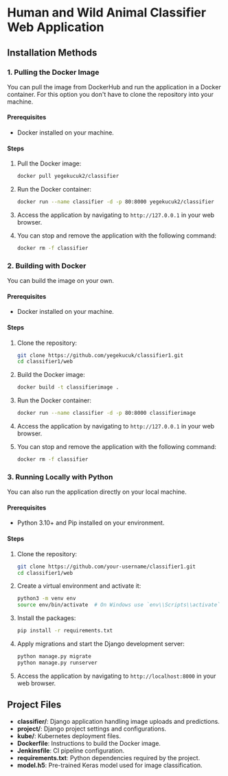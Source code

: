 # Human and Wild Animal Classifier Web Application
## Installation Methods

### 1. Pulling the Docker Image
You can pull the image from DockerHub and run the application in a Docker container. For this option you don't have to clone the repository into your machine.

#### Prerequisites

- Docker installed on your machine.

#### Steps
1. Pull the Docker image:
    ```bash
    docker pull yegekucuk2/classifier
    ```

2. Run the Docker container:
    ```bash
    docker run --name classifier -d -p 80:8000 yegekucuk2/classifier
    ```
3. Access the application by navigating to `http://127.0.0.1` in your web browser.
4. You can stop and remove the application with the following command:
    ```bash
    docker rm -f classifier
    ```

### 2. Building with Docker

You can build the image on your own.

#### Prerequisites

- Docker installed on your machine.

#### Steps

1. Clone the repository:
    ```bash
    git clone https://github.com/yegekucuk/classifier1.git
    cd classifier1/web
    ```
2. Build the Docker image:
    ```bash
    docker build -t classifierimage .
    ```

3. Run the Docker container:
    ```bash
    docker run --name classifier -d -p 80:8000 classifierimage
    ```
4. Access the application by navigating to `http://127.0.0.1` in your web browser.

5. You can stop and remove the application with the following command:
    ```bash
    docker rm -f classifier
    ```

### 3. Running Locally with Python

You can also run the application directly on your local machine.

#### Prerequisites

- Python 3.10+ and Pip installed on your environment.

#### Steps

1. Clone the repository:
    ```bash
    git clone https://github.com/your-username/classifier1.git
    cd classifier1/web
    ```
2. Create a virtual environment and activate it:
    ```bash
    python3 -m venv env
    source env/bin/activate  # On Windows use `env\\Scripts\\activate`
    ```
3. Install the packages:
    ```bash
    pip install -r requirements.txt
    ```
4. Apply migrations and start the Django development server:
    ```bash
    python manage.py migrate
    python manage.py runserver
    ```
5. Access the application by navigating to `http://localhost:8000` in your web browser.

## Project Files

- **classifier/**: Django application handling image uploads and predictions.
- **project/**: Django project settings and configurations.
- **kube/**: Kubernetes deployment files.
- **Dockerfile**: Instructions to build the Docker image.
- **Jenkinsfile**: CI pipeline configuration.
- **requirements.txt**: Python dependencies required by the project.
- **model.h5**: Pre-trained Keras model used for image classification.
